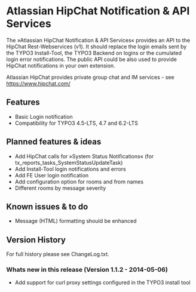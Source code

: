# Atlassian HipChat Notification & API Services

The »Atlassian HipChat Notification & API Services« provides an API to the HipChat Rest-Webservices (v1).
It should replace the login emails sent by the TYPO3 Install-Tool, the TYPO3 Backend on logins or the
cumulated login error notifications. The public API could be also used to provide HipChat notifications
in your own extension.

Atlassian HipChat provides private group chat and IM services - see https://www.hipchat.com/

## Features
* Basic Login notification
* Compatibility for TYPO3 4.5-LTS, 4.7 and 6.2-LTS

## Planned features & ideas
* Add HipChat calls for »System Status Notifications« (for tx_reports_tasks_SystemStatusUpdateTask)
* Add Install-Tool login notifications and errors
* Add FE User login notification
* Add configuration option for rooms and from names
* Different rooms by message severity

## Known issues & to do
* Message (HTML) formatting should be enhanced

## Version History
For full history please see ChangeLog.txt.

### Whats new in this release (Version 1.1.2 - 2014-05-06)
* Add support for curl proxy settings configured in the TYPO3 install tool
